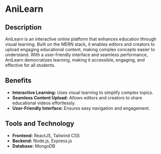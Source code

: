 # AniLearn

## Description
AniLearn is an interactive online platform that enhances education through visual learning. Built on the MERN stack, it enables editors and creators to upload engaging educational content, making complex concepts easier to understand. With a user-friendly interface and seamless performance, AniLearn democratizes learning, making it accessible, engaging, and effective for all students.

## Benefits
- **Interactive Learning:** Uses visual learning to simplify complex topics.
- **Seamless Content Upload:** Allows editors and creators to share educational videos effortlessly.
- **User-Friendly Interface:** Ensures easy navigation and engagement.

## Tools and Technology
- **Frontend:** ReactJS, Tailwind CSS
- **Backend:** Node.js, Express.js
- **Database:** MongoDB
